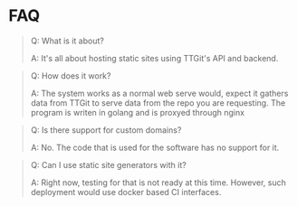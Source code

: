 # FAQ

> Q: What is it about?
>
> A: It's all about hosting static sites using TTGit's API and backend.

> Q: How does it work?
>
> A: The system works as a normal web serve would, expect it gathers data from TTGit to serve data from the repo you are requesting. The program is writen in golang and is proxyed through nginx

> Q: Is there support for custom domains?
>
> A: No. The code that is used for the software has no support for it.

> Q: Can I use static site generators with it?
>
> A: Right now, testing for that is not ready at this time. However, such deployment would use docker based CI interfaces.
